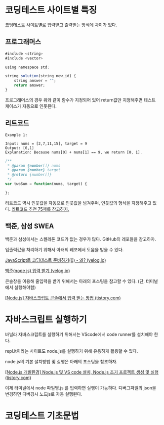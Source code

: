 # 코딩테스트 사이트별 특징

코딩테스트 사이트별로 입력받고 출력받는 방식에 차이가 있다.

## 프로그래머스

```javascript
#include <string>
#include <vector>

using namespace std;

string solution(string new_id) {
    string answer = "";
    return answer;
}
```

프로그래머스의 경우 위와 같이 함수가 지정되어 있어 return값만 지정해주면 테스트 케이스가 자동으로 인풋된다.

## 리트코드

```1.
Example 1:

Input: nums = [2,7,11,15], target = 9
Output: [0,1]
Explanation: Because nums[0] + nums[1] == 9, we return [0, 1].
```

```javascript
/**
 * @param {number[]} nums
 * @param {number} target
 * @return {number[]}
 */
var twoSum = function(nums, target) {

};
```

리트코드 역시 인풋값을 자동으로 인풋값을 넘겨주며, 인풋값의 형식을 지정해주고 있다. [리트코드 추천 75제를 참고하자.](https://www.teamblind.com/post/New-Year-Gift---Curated-List-of-Top-75-LeetCode-Questions-to-Save-Your-Time-OaM1orEU)

## 백준, 삼성 SWEA

백준과 삼성에서는 스켈레톤 코드가 없는 경우가 많다. GitHub의 레포들을 참고하자.

입출력값을 처리하기 위해서 아래의 레포에서 도움을 받을 수 있다.

[JavaScript로 코딩테스트 준비하기(0) - 왜? (velog.io)](https://velog.io/@bigsaigon333/Javascript%EB%A1%9C-%EC%BD%94%EB%94%A9%ED%85%8C%EC%8A%A4%ED%8A%B8-%EC%A4%80%EB%B9%84%ED%95%98%EA%B8%B01)

[백준(node js) 입력 받기 (velog.io)](https://velog.io/@support/%EB%B0%B1%EC%A4%80node-js-%EC%9E%85%EB%A0%A5-%EB%B0%9B%EA%B8%B0)



콘솔창을 이용해 줄입력을 받기 위해서는 아래의 포스팅을 참고할 수 있다. (단, 터미널에서 실행해야함)

[[Node.js] 자바스크립트 콘솔에서 입력 받는 방법 (tistory.com)](https://lakelouise.tistory.com/140?category=1033473)



# 자바스크립트 실행하기

바닐라 자바스크립트를 실행하기 위해서는 VScode에서 code runner를 설치해야 한다.

repl.it이라는 사이트도 node.js를 실행하기 위해 유용하게 활용할 수 있다.

node.js의 기본 설치방법 및 실행은 아래의 포스팅을 참조하자.

[[Node.js 개발환경] Node.js 및 VS code 설치, Node.js 초기 프로젝트 생성 및 실행 (tistory.com)](https://kim-oriental.tistory.com/14)

이제 터미널에서 node 파일명.js 를 입력하면 실행이 가능하다. 디버그파일의 json을 변경하면 디버깅시 노드js로 자동 실행된다.

# 코딩테스트 기초문법
